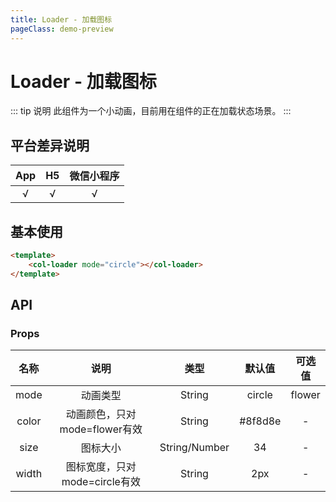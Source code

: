 ```yaml
---
title: Loader - 加载图标
pageClass: demo-preview
---
```


<DemoPreview url="pages/components/loader"/>

# Loader - 加载图标

::: tip 说明
此组件为一个小动画，目前用在组件的正在加载状态场景。
:::

## 平台差异说明
|  App  |  H5   | 微信小程序 |
| :---: | :---: | :--------: |
|   √   |   √   |     √      |

## 基本使用

```html
<template>
	<col-loader mode="circle"></col-loader>
</template>
```


## API
### Props
| 名称 | 说明 | 类型 | 默认值 | 可选值 |
| :--: | :--: | :--: | :--: | :--: |
| mode | 动画类型 | String |  circle | flower  |
| color | 动画颜色，只对mode=flower有效 | String |  #8f8d8e  | -  |
| size | 图标大小 | String/Number | 34 | - |
| width | 图标宽度，只对mode=circle有效 | String | 2px | - |
